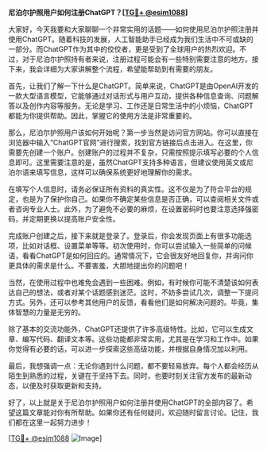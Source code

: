 **尼泊尔护照用户如何注册ChatGPT？[[TG💪+ @esim1088](https://t.me/s/esim1088)]**

大家好，今天我要和大家聊聊一个非常实用的话题——如何使用尼泊尔护照注册并使用ChatGPT。随着科技的发展，人工智能助手已经成为我们生活中不可或缺的一部分。而ChatGPT作为其中的佼佼者，更是受到了全球用户的热烈欢迎。不过，对于尼泊尔护照持有者来说，注册过程可能会有一些特别需要注意的地方。接下来，我会详细为大家讲解整个流程，希望能帮助到有需要的朋友。

首先，让我们了解一下什么是ChatGPT。简单来说，ChatGPT是由OpenAI开发的一款大型语言模型，它能够通过对话形式与用户互动，提供各种信息查询、问题解答以及创作内容等服务。无论是学习、工作还是日常生活中的小烦恼，ChatGPT都能为你提供帮助。因此，掌握它的使用方法是非常重要的。

那么，尼泊尔护照用户该如何开始呢？第一步当然是访问官方网站。你可以直接在浏览器中输入“ChatGPT官网”进行搜索，找到官方链接后点击进入。在这里，你需要先创建一个账户。创建账户的过程并不复杂，只需按照提示填写必要的个人信息即可。这里需要注意的是，虽然ChatGPT支持多种语言，但建议使用英文或尼泊尔语来填写信息，这样可以确保系统更好地理解你的需求。

在填写个人信息时，请务必保证所有资料的真实性。这不仅是为了符合平台的规定，也是为了保护你自己。如果你不确定某些信息是否正确，可以查阅相关文件或者咨询专业人士。此外，为了避免不必要的麻烦，在设置密码时也要注意选择强密码，并定期更换以提高账户安全性。

完成账户创建之后，接下来就是登录了。登录后，你会发现页面上有很多功能选项，比如对话框、设置菜单等等。初次使用时，你可以尝试输入一些简单的问候语，看看ChatGPT是如何回应的。通常情况下，它会很友好地回复你，并询问你更具体的需求是什么。不要害羞，大胆地提出你的问题吧！

当然，在使用过程中也难免会遇到一些困难。例如，有时候你可能不清楚该如何表达自己的想法，或者对某个话题感到迷茫。这时，不妨多尝试几次，调整一下提问方式。另外，还可以参考其他用户的反馈，看看他们是如何解决问题的。毕竟，集体智慧的力量是无穷的。

除了基本的交流功能外，ChatGPT还提供了许多高级特性。比如，它可以生成文章、编写代码、翻译文本等。这些功能都非常实用，尤其是在学习和工作中。如果你觉得有必要的话，可以进一步探索这些高级功能，并根据自身情况加以利用。

最后，我想强调一点：无论你遇到什么问题，都不要轻易放弃。每个人都会经历从陌生到熟悉的过程，关键在于坚持下去。同时，也要时刻关注官方发布的最新动态，以便及时获取更新和支持。

好了，以上就是关于尼泊尔护照用户如何注册并使用ChatGPT的全部内容了。希望这篇文章能对你有所帮助。如果你还有任何疑问，欢迎随时留言讨论。记住，我们都在这里一起努力进步！

[[TG💪+ @esim1088](https://t.me/s/esim1088) ![Image](https://i.postimg.cc/4NQfJmqS/Snipaste-2025-05-13-00-14-12.png)]
